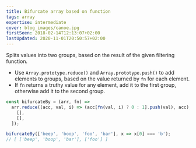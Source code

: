 ```yaml
---
title: Bifurcate array based on function
tags: array
expertise: intermediate
cover: blog_images/canoe.jpg
firstSeen: 2018-02-14T12:13:07+02:00
lastUpdated: 2020-11-01T20:50:57+02:00
---
```


Splits values into two groups, based on the result of the given filtering function.

- Use `Array.prototype.reduce()` and `Array.prototype.push()` to add elements to groups, based on the value returned by `fn` for each element.
- If `fn` returns a truthy value for any element, add it to the first group, otherwise add it to the second group.

```js
const bifurcateBy = (arr, fn) =>
  arr.reduce((acc, val, i) => (acc[fn(val, i) ? 0 : 1].push(val), acc), [
    [],
    [],
  ]);
```

```js
bifurcateBy(['beep', 'boop', 'foo', 'bar'], x => x[0] === 'b');
// [ ['beep', 'boop', 'bar'], ['foo'] ]
```
